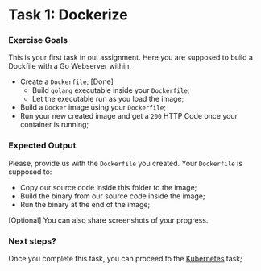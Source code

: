 # Task 1: Dockerize
### Exercise Goals

This is your first task in out assignment. Here you are supposed to build a Dockfile with a Go Webserver within. 

* Create a `Dockerfile`; [Done]
  * Build `golang` executable inside your `Dockerfile`;
  * Let the executable run as you load the image;
* Build a `Docker` image using your `Dockerfile`;
* Run your new created image and get a `200` HTTP Code once your container is running;

### Expected Output

Please, provide us with the `Dockerfile` you created. Your `Dockerfile` is supposed to:
* Copy our source code inside this folder to the image;
* Build the binary from our source code inside the image;
* Run the binary at the end of the image;

[Optional] You can also share screenshots of your progress.

### Next steps?

Once you complete this task, you can proceed to the [Kubernetes](../kubernetes) task;
